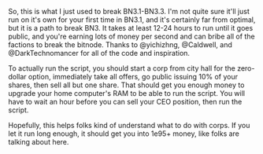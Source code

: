 So, this is what I just used to break BN3.1-BN3.3.  I'm not quite sure it'll just run on it's own for your first time in BN3.1, and it's certainly far from optimal, but it is a path to break BN3.  It takes at least 12-24 hours to run until it goes public, and you're earning lots of money per second and can bribe all of the factions to break the bitnode.  Thanks to @yichizhng, @Caldwell, and @DarkTechnomancer for all of the code and inspiration.

To actually run the script, you should start a corp from city hall for the zero-dollar option, immediately take all offers, go public issuing 10% of your shares, then sell all but one share.  That should get you enough money to upgrade your home computer's RAM to be able to run the script.  You will have to wait an hour before you can sell your CEO position, then run the script.

Hopefully, this helps folks kind of understand what to do with corps.  If you let it run long enough, it should get you into 1e95+ money, like folks are talking about here.